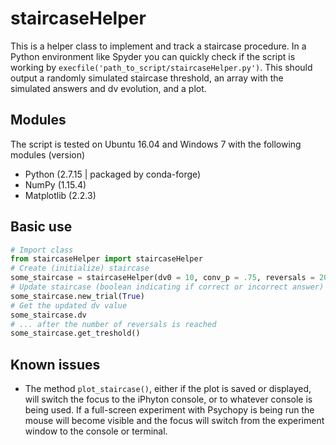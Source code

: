 # staircaseHelper

This is a helper class to implement and track a staircase procedure. In a Python environment like Spyder you can quickly check if the script is working by `execfile('path_to_script/staircaseHelper.py')`. This should output a randomly simulated staircase threshold, an array with the simulated answers and dv evolution, and a plot.

## Modules

The script is tested on Ubuntu 16.04 and Windows 7 with the following modules (version)

- Python (2.7.15 | packaged by conda-forge)
- NumPy (1.15.4)
- Matplotlib (2.2.3)

## Basic use

```python
# Import class
from staircaseHelper import staircaseHelper
# Create (initialize) staircase
some_staircase = staircaseHelper(dv0 = 10, conv_p = .75, reversals = 20, stepsize = 3)
# Update staircase (boolean indicating if correct or incorrect answer)
some_staircase.new_trial(True)
# Get the updated dv value
some_staircase.dv
# ... after the number of reversals is reached
some_staircase.get_treshold()
```

## Known issues

- The method ```plot_staircase()```, either if the plot is saved or displayed, will switch the focus to the iPhyton console, or to whatever console is being used. If a full-screen experiment with Psychopy is being run the mouse will become visible and the focus will switch from the experiment window to the console or terminal.